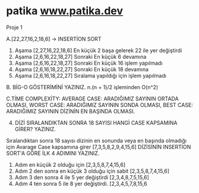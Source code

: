 # patika www.patika.dev
Proje 1

A.[22,27,16,2,18,6] -> INSERTİON SORT
1. Aşama [2,27,16,22,18,6] En küçük 2 başa gelerek 22 ile yer değiştirdi
2. Aşama [2,6,16,22,18,27] Sonraki En küçük 6 devamına
3. Aşama [2,6,16,22,18,27] Sonraki En küçük 16 işlem yapılmadı
4. Aşama [2,6,16,18,22,27] Sonraki En küçük 18 devamına
5. Aşama [2,6,16,18,22,27] Sıralama yapıldığı için işlem yapılmadı

B. BİG-O GÖSTERİMİNİ YAZINIZ.
n.(n + 1)/2 işleminden O(n^2) 

C.TİME COMPLEXİTY: AVERAGE CASE: ARADIĞIMIZ SAYININ ORTADA OLMASI, WORST CASE: ARADIĞIMIZ SAYININ SONDA OLMASI, BEST CASE: ARADIĞIMIZ SAYININ DİZİNİN EN BAŞINDA OLMASI.

4. DİZİ SIRALANDIKTAN SONRA 18 SAYISI HANGİ CASE KAPSAMINA GİRER? YAZINIZ.

Sıralandıktan sonra 18 sayısı dizinin en sonunda veya en başında olmadığı için Avarage Case kapsamına girer
[7,3,5,8,2,9,4,15,6] DİZİSİNİN INSERTİON SORT'A GÖRE İLK 4 ADIMINI YAZINIZ.
 1.	Adım en küçük 2 olduğu için [2,3,5,8,7,4,15,6] 
 2.	Adım 2 den sonra en küçük 3 olduğu için sabit [2,3,5,8,7,4,15,6] 
 3.	Adım 3 den sonra 4 ile 5 yer değiştirdi [2,3,4,8,7,5,15,6] 
 4.	Adım 4 ten sonra 5 ile 8 yer değiştirdi. [2,3,4,5,7,8,15,6
